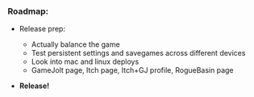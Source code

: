 ### **Roadmap:**
 * Release prep:
   * Actually balance the game
   * Test persistent settings and savegames across different devices
   * Look into mac and linux deploys
   * GameJolt page, Itch page, Itch+GJ profile, RogueBasin page

 * **Release!**

